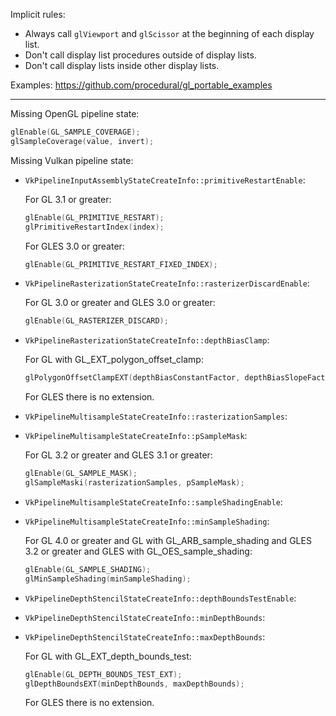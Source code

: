 Implicit rules:

  * Always call `glViewport` and `glScissor` at the beginning of each display list.
  * Don't call display list procedures outside of display lists.
  * Don't call display lists inside other display lists.

Examples: https://github.com/procedural/gl_portable_examples

---

Missing OpenGL pipeline state:
  
```c
glEnable(GL_SAMPLE_COVERAGE);
glSampleCoverage(value, invert);
```

Missing Vulkan pipeline state:

  * `VkPipelineInputAssemblyStateCreateInfo::primitiveRestartEnable`:
  
    For GL 3.1 or greater:
    ```c
    glEnable(GL_PRIMITIVE_RESTART);
    glPrimitiveRestartIndex(index);
    ```
  
    For GLES 3.0 or greater:
    ```c
    glEnable(GL_PRIMITIVE_RESTART_FIXED_INDEX);
    ```
  
  * `VkPipelineRasterizationStateCreateInfo::rasterizerDiscardEnable`:
  
    For GL 3.0 or greater and GLES 3.0 or greater:
    ```c
    glEnable(GL_RASTERIZER_DISCARD);
    ```

  * `VkPipelineRasterizationStateCreateInfo::depthBiasClamp`:
  
    For GL with GL_EXT_polygon_offset_clamp:
    ```c
    glPolygonOffsetClampEXT(depthBiasConstantFactor, depthBiasSlopeFactor, depthBiasClamp);
    ```
    
    For GLES there is no extension.
    
  * `VkPipelineMultisampleStateCreateInfo::rasterizationSamples`:
  * `VkPipelineMultisampleStateCreateInfo::pSampleMask`:
  
    For GL 3.2 or greater and GLES 3.1 or greater:
    ```c
    glEnable(GL_SAMPLE_MASK);
    glSampleMaski(rasterizationSamples, pSampleMask);
    ```
  
  * `VkPipelineMultisampleStateCreateInfo::sampleShadingEnable`:
  * `VkPipelineMultisampleStateCreateInfo::minSampleShading`:
  
    For GL 4.0 or greater and GL with GL_ARB_sample_shading and GLES 3.2 or greater and GLES with GL_OES_sample_shading:
    ```c
    glEnable(GL_SAMPLE_SHADING);
    glMinSampleShading(minSampleShading);
    ```
  
  * `VkPipelineDepthStencilStateCreateInfo::depthBoundsTestEnable`:
  * `VkPipelineDepthStencilStateCreateInfo::minDepthBounds`:
  * `VkPipelineDepthStencilStateCreateInfo::maxDepthBounds`:
  
    For GL with GL_EXT_depth_bounds_test:
    ```c
    glEnable(GL_DEPTH_BOUNDS_TEST_EXT);
    glDepthBoundsEXT(minDepthBounds, maxDepthBounds);
    ```
    
    For GLES there is no extension.
    
